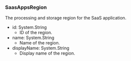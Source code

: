 ### SaasAppsRegion
The processing and storage region for the SaaS application.

- id: System.String
  - ID of the region.
- name: System.String
  - Name of the region.
- displayName: System.String
  - Display name of the region.
